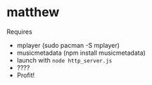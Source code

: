 # matthew

Requires 
  - mplayer (sudo pacman -S mplayer)
  - musicmetadata (npm install musicmetadata)
  - launch with ```node http_server.js```
  - ????
  - Profit!
